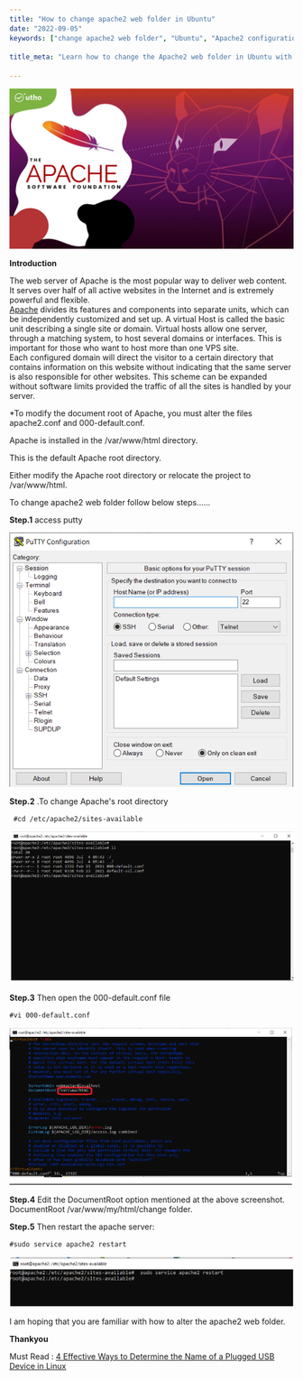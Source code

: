 ```yaml
---
title: "How to change apache2 web folder in Ubuntu"
date: "2022-09-05"
keywords: ["change apache2 web folder", "Ubuntu", "Apache2 configuration", "web directory", "Apache document root", "Ubuntu tutorial", "change web root", "Apache setup"]

title_meta: "Learn how to change the Apache2 web folder in Ubuntu with this step-by-step guide. Follow these instructions to modify the document root and update your web server configuration."

---
```


![How to change apache2 web folder in Ubuntu](images/How-to-change-apache2-web-folder-in-Ubuntu_utho.jpg)

**Introduction**

The web server of Apache is the most popular way to deliver web content. It serves over half of all active websites in the Internet and is extremely powerful and flexible.  
[Apache](https://en.wikipedia.org/wiki/Apache_HTTP_Server) divides its features and components into separate units, which can be independently customized and set up. A virtual Host is called the basic unit describing a single site or domain. Virtual hosts allow one server, through a matching system, to host several domains or interfaces. This is important for those who want to host more than one VPS site.  
Each configured domain will direct the visitor to a certain directory that contains information on this website without indicating that the same server is also responsible for other websites. This scheme can be expanded without software limits provided the traffic of all the sites is handled by your server.

\*To modify the document root of Apache, you must alter the files apache2.conf and 000-default.conf.

Apache is installed in the /var/www/html directory.

This is the default Apache root directory.

Either modify the Apache root directory or relocate the project to /var/www/html.

To change apache2 web folder follow below steps......

**Step.1** access putty

![](images/Screenshot_20-4.png)

**Step.2** .To change Apache's root directory

```
 #cd /etc/apache2/sites-available
```

![](images/Screenshot_21-3.png)

**Step.3** Then open the 000-default.conf file

```
#vi 000-default.conf
```

![](images/Screenshot_22-3.png)

**Step.4** Edit the DocumentRoot option mentioned at the above screenshot.  
DocumentRoot /var/www/my/html/change folder.

**Step.5** Then restart the apache server:

```
#sudo service apache2 restart
```

![](images/Screenshot_23-5.png)

I am hoping that you are familiar with how to alter the apache2 web folder.

**Thankyou**

Must Read : [4 Effective Ways to Determine the Name of a Plugged USB Device in Linux](https://utho.com/docs/tutorial/4-effective-ways-to-determine-the-name-of-a-plugged-usb-device-in-linux/)
